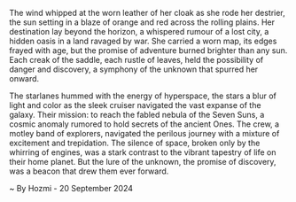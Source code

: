 
The wind whipped at the worn leather of her cloak as she rode her destrier, the sun setting in a blaze of orange and red across the rolling plains.  Her destination lay beyond the horizon, a whispered rumour of a lost city, a hidden oasis in a land ravaged by war.  She carried a worn map, its edges frayed with age, but the promise of adventure burned brighter than any sun.  Each creak of the saddle, each rustle of leaves, held the possibility of danger and discovery, a symphony of the unknown that spurred her onward.

The starlanes hummed with the energy of hyperspace, the stars a blur of light and color as the sleek cruiser navigated the vast expanse of the galaxy.  Their mission: to reach the fabled nebula of the Seven Suns, a cosmic anomaly rumored to hold secrets of the ancient Ones.  The crew, a motley band of explorers, navigated the perilous journey with a mixture of excitement and trepidation.  The silence of space, broken only by the whirring of engines, was a stark contrast to the vibrant tapestry of life on their home planet.  But the lure of the unknown, the promise of discovery, was a beacon that drew them ever forward. 

~ By Hozmi - 20 September 2024
